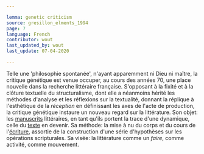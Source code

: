 ```yaml
---

lemma: genetic criticism
source: gresillon_elments_1994
page: 7
language: French
contributor: wout
last_updated_by: wout
last_update: 07-04-2020

---
```


Telle une 'philosophie spontanée', n'ayant apparemment ni Dieu ni maître, la critique génétique est venue occuper, au cours des années 70, une place nouvelle dans la recherche littéraire française. S'opposant à la fixité et à la clôture textuelle du structuralisme, dont elle a néanmoins hérité les méthodes d'analyse et les réflexions sur la textualité, donnant la réplique à l'esthétique de la _réception_ en définissant les axes de l'acte de production, la critique génétique instaure un nouveau regard sur la littérature. Son objet: les [manuscrits](manuscript.html) littéraires, en tant qu'ils portent la trace d'une dynamique, celle du [texte](text.html) en devenir. Sa méthode: la mise à nu du corps et du cours de l'[écriture](writingProcess.html), assortie de la construction d'une série d'hypothèses sur les opérations scripturales. Sa visée: la littérature comme un _faire_, comme activité, comme mouvement.
